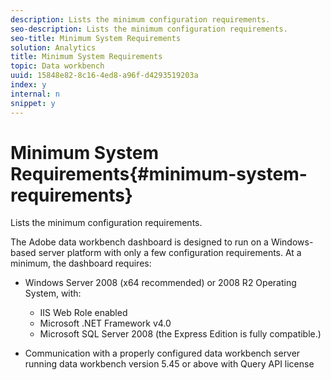 ```yaml
---
description: Lists the minimum configuration requirements.
seo-description: Lists the minimum configuration requirements.
seo-title: Minimum System Requirements
solution: Analytics
title: Minimum System Requirements
topic: Data workbench
uuid: 15848e82-8c16-4ed8-a96f-d4293519203a
index: y
internal: n
snippet: y
---
```


# Minimum System Requirements{#minimum-system-requirements}

Lists the minimum configuration requirements.

The Adobe data workbench dashboard is designed to run on a Windows-based server platform with only a few configuration requirements. At a minimum, the dashboard requires:

* Windows Server 2008 (x64 recommended) or 2008 R2 Operating System, with:

    * IIS Web Role enabled 
    * Microsoft .NET Framework v4.0 
    * Microsoft SQL Server 2008 (the Express Edition is fully compatible.)

* Communication with a properly configured data workbench server running data workbench version 5.45 or above with Query API license

